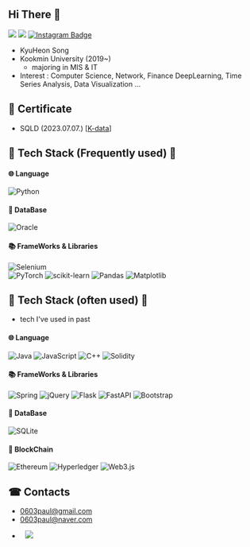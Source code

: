 ## Hi There 👋

<p dir='auto'>
<a href="https://skier-song9.notion.site/Programming-529c2e920f514e74aa8177a3a3f8bf7e?pvs=4"><img src="https://img.shields.io/badge/notion-000000?style=flat&logo=notion&logoColor=white&link='https://skier-song9.notion.site/Programming-529c2e920f514e74aa8177a3a3f8bf7e?pvs=4')"/></a>
<a href="https://song9ski-program.tistory.com/"><img src="https://img.shields.io/badge/tistory-FF5A4A?style=flat&logo=tistory&logoColor=white&link='https://song9ski-program.tistory.com/')"/></a>
<a href="https://www.instagram.com/skier_song9/" rel="nofollow"><img src="https://camo.githubusercontent.com/c496c4f0b1e05287d707fb4c0498324f0ccc2b0f414d0ebfba8cd8133a8741eb/68747470733a2f2f696d672e736869656c64732e696f2f62616467652f2d496e7374616772616d2d6464326137623f7374796c653d666c61742d737175617265266c6f676f3d696e7374616772616d266c6f676f436f6c6f723d7768697465266c696e6b3d68747470733a2f2f7777772e696e7374616772616d2e636f6d2f6a61652e5f5f2e6f6e652f" alt="Instagram Badge" data-canonical-src="https://img.shields.io/badge/-Instagram-dd2a7b?style=flat-square&amp;logo=instagram&amp;logoColor=white&amp;link=https://www.instagram.com/skier_song9/" style="max-width: 100%;"></a>
</p>

- KyuHeon Song
- Kookmin University (2019~)
  - majoring in MIS & IT
- Interest : Computer Science, Network, Finance DeepLearning, Time Series Analysis, Data Visualization ...


## 📑 Certificate

- SQLD (2023.07.07.) [[K-data](https://www.dataq.or.kr/www/main.do)]

## 💫 Tech Stack (Frequently used) 💫

<h4>&#127760; Language </h4>

![Python](https://img.shields.io/badge/python-3670A0?style=for-the-badge&logo=python&logoColor=ffdd54) 

<h4>💽 DataBase </h4>

![Oracle](https://img.shields.io/badge/Oracle-F80000?style=for-the-badge&logo=oracle&logoColor=white)


<h4>📚 FrameWorks & Libraries</h4>


![Selenium](https://img.shields.io/badge/-selenium-%43B02A?style=for-the-badge&logo=selenium&logoColor=white)   
![PyTorch](https://img.shields.io/badge/PyTorch-%23EE4C2C.svg?style=for-the-badge&logo=PyTorch&logoColor=white)
![scikit-learn](https://img.shields.io/badge/scikit--learn-%23F7931E.svg?style=for-the-badge&logo=scikit-learn&logoColor=white)
![Pandas](https://img.shields.io/badge/pandas-%23150458.svg?style=for-the-badge&logo=pandas&logoColor=white)
![Matplotlib](https://img.shields.io/badge/Matplotlib-%23ffffff.svg?style=for-the-badge&logo=Matplotlib&logoColor=black)

## 💫 Tech Stack (often used) 💫
- tech I've used in past

<h4>&#127760; Language </h4>

![Java](https://img.shields.io/badge/java-%23ED8B00.svg?style=for-the-badge&logo=openjdk&logoColor=white) ![JavaScript](https://img.shields.io/badge/javascript-%23323330.svg?style=for-the-badge&logo=javascript&logoColor=%23F7DF1E)  ![C++](https://img.shields.io/badge/c++-%2300599C.svg?style=for-the-badge&logo=c%2B%2B&logoColor=white) ![Solidity](https://img.shields.io/badge/Solidity-%23363636.svg?style=for-the-badge&logo=solidity&logoColor=white)


<h4>📚 FrameWorks & Libraries</h4>

![Spring](https://img.shields.io/badge/spring-%236DB33F.svg?style=for-the-badge&logo=spring&logoColor=white) 
![jQuery](https://img.shields.io/badge/jquery-%230769AD.svg?style=for-the-badge&logo=jquery&logoColor=white) 
![Flask](https://img.shields.io/badge/flask-%23000.svg?style=for-the-badge&logo=flask&logoColor=white) 
![FastAPI](https://img.shields.io/badge/FastAPI-005571?style=for-the-badge&logo=fastapi)
![Bootstrap](https://img.shields.io/badge/bootstrap-%238511FA.svg?style=for-the-badge&logo=bootstrap&logoColor=white)


<h4>💽 DataBase </h4>

![SQLite](https://img.shields.io/badge/sqlite-%2307405e.svg?style=for-the-badge&logo=sqlite&logoColor=white)

<h4>🔗 BlockChain</h4>

![Ethereum](https://img.shields.io/badge/Ethereum-3C3C3D?style=for-the-badge&logo=Ethereum&logoColor=white) ![Hyperledger](https://img.shields.io/badge/hyperledger-2F3134?style=for-the-badge&logo=hyperledger&logoColor=white)
![Web3.js](https://img.shields.io/badge/web3.js-F16822?style=for-the-badge&logo=web3.js&logoColor=white)


## ☎ Contacts
- 0603paul@gmail.com
- 0603paul@naver.com

<ul style="margin-top:10;list-style-type:disc;">
<li>
  <a style="margin-left:10;margin-top:5;" href="https://www.linkedin.com/in/kyuheon-song-a43452291/"><img src="https://img.shields.io/badge/linkedin-0A66C2?style=flat&logo=linkedin&logoColor=white&link='https://www.linkedin.com/in/kyuheon-song-a43452291/')"/></a>
</li>
</ul>
